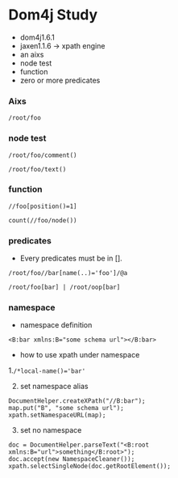 Dom4j Study
==========
* dom4j1.6.1
* jaxen1.1.6 -> xpath engine 
* an aixs
* node test
* function
* zero or more predicates

### Aixs

`/root/foo`

### node test

`/root/foo/comment()`

`/root/foo/text()`

### function

`//foo[position()=1]`

`count(//foo/node())`

### predicates

* Every predicates must be in [].

`/root/foo//bar[name(..)='foo']/@a`

`/root/foo[bar] | /root/oop[bar]`

### namespace

* namespace definition

`<B:bar xmlns:B="some schema url"></B:bar>`

* how to use xpath under namespace

1.`/*local-name()='bar'`

2. set namespace alias

```
DocumentHelper.createXPath("//B:bar");
map.put("B", "some schema url");
xpath.setNamespaceURL(map);
```
3. set no namespace

```
doc = DocumentHelper.parseText("<B:root xmlns:B="url">something</B:root>");
doc.accept(new NamespaceCleaner());
xpath.selectSingleNode(doc.getRootElement());
```
